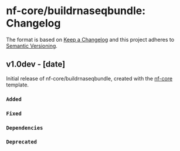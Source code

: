 # nf-core/buildrnaseqbundle: Changelog

The format is based on [Keep a Changelog](https://keepachangelog.com/en/1.0.0/)
and this project adheres to [Semantic Versioning](https://semver.org/spec/v2.0.0.html).

## v1.0dev - [date]

Initial release of nf-core/buildrnaseqbundle, created with the [nf-core](https://nf-co.re/) template.

### `Added`

### `Fixed`

### `Dependencies`

### `Deprecated`
